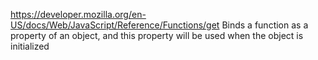 https://developer.mozilla.org/en-US/docs/Web/JavaScript/Reference/Functions/get
Binds a function as a property of an object, and this property will be used when the object is initialized